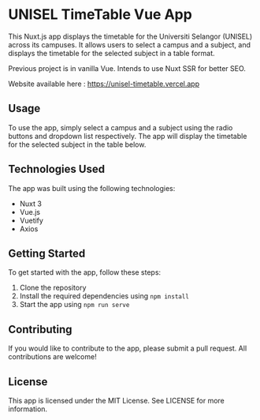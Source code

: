 # UNISEL TimeTable Vue App

This Nuxt.js app displays the timetable for the Universiti Selangor (UNISEL) across its campuses. It allows users to select a campus and a subject, and displays the timetable for the selected subject in a table format.

Previous project is in vanilla Vue. Intends to use Nuxt SSR for better SEO.

Website available here : https://unisel-timetable.vercel.app

## Usage

To use the app, simply select a campus and a subject using the radio buttons and dropdown list respectively. The app will display the timetable for the selected subject in the table below.

## Technologies Used

The app was built using the following technologies:

- Nuxt 3
- Vue.js
- Vuetify
- Axios

## Getting Started

To get started with the app, follow these steps:

1. Clone the repository
2. Install the required dependencies using `npm install`
3. Start the app using `npm run serve`

## Contributing

If you would like to contribute to the app, please submit a pull request. All contributions are welcome!

## License

This app is licensed under the MIT License. See LICENSE for more information.
